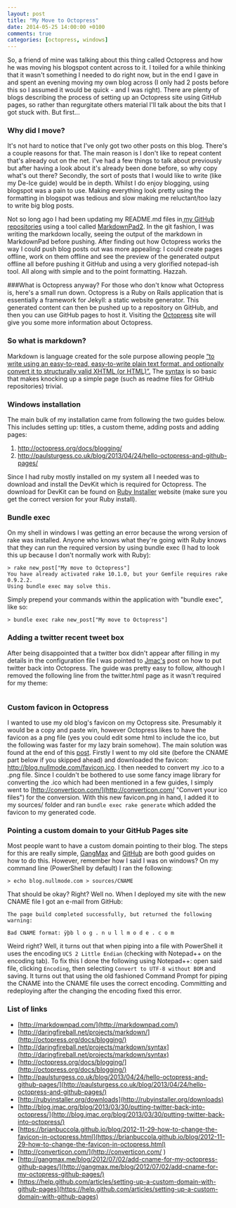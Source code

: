 ```yaml
---
layout: post
title: "My Move to Octopress"
date: 2014-05-25 14:00:00 +0100
comments: true
categories: [octopress, windows]
---
```


So, a friend of mine was talking about this thing called Octopress and how he was moving his blogspot content across to it. I toiled for a while thinking that it wasn't something I needed to do right now, but in the end I gave in and spent an evening moving my own blog across (I only had 2 posts before this so I assumed it would be quick - and I was right). There are plenty of blogs describing the process of setting up an Octopress site using GitHub pages, so rather than regurgitate others material I'll talk about the bits that I got stuck with. But first... 

<!-- more -->

### Why did I move?
It's not hard to notice that I've only got two other posts on this blog. There's a couple reasons for that. The main reason is I don't like to repeat content that's already out on the net. I've had a few things to talk about previously but after having a look about it's already been done before, so why copy what's out there? Secondly, the sort of posts that I would like to write (like my De-Ice guide) would be in depth. Whilst I do enjoy blogging, using blogspot was a pain to use. Making everything look pretty using the formatting in blogspot was tedious and slow making me reluctant/too lazy to write big blog posts. 

Not so long ago I had been updating my README.md files in[ my GitHub repositories](https://github.com/NullMode) using a tool called [MarkdownPad2](http://markdownpad.com/). In the git fashion, I was writing the markdown locally, seeing the output of the markdown in MarkdownPad before pushing. After finding out how Octopress works the way I could push blog posts out was more appealing: I could create pages offline, work on them offline and see the preview of the generated output offline all before pushing it GitHub and using a very glorified notepad-ish tool. All along with simple and to the point formatting. Hazzah. 

###What is Octopress anyway?
For those who don't know what Octopress is, here's a small run down. Octopress is a Ruby on Rails application that is essentially a framework for Jekyll: a static website generator. This generated content can then be pushed up to a repository on GitHub, and then you can use GitHub pages to host it. Visiting the [Octopress](http://octopress.org/ "Octopress") site will give you some more information about Octopress.


### So what is markdown?
Markdown is language created for the sole purpose allowing people [“to write using an easy-to-read, easy-to-write plain text format, and optionally convert it to structurally valid XHTML (or HTML)”.](http://daringfireball.net/projects/markdown/ "John Gruber on Markdown") The [syntax](http://daringfireball.net/projects/markdown/syntax "Syntax") is so basic that makes knocking up a simple page (such as readme files for GitHub repositories) trivial. 


### Windows installation
The main bulk of my installation came from following the two guides below. This includes setting up: titles, a custom theme, adding posts and adding pages:

1. http://octopress.org/docs/blogging/
2. http://paulsturgess.co.uk/blog/2013/04/24/hello-octopress-and-github-pages/

Since I had ruby mostly installed on my system all I needed was to download and install the DevKit which is required for Octopress. The download for DevKit can be found on [Ruby Installer](http://rubyinstaller.org/downloads "Ruby downloads") website (make sure you get the correct version for your Ruby install).

### Bundle exec
On my shell in windows I was getting an error because the wrong version of rake was installed. Anyone who knows what they're going with Ruby knows that they can run the required version by using bundle exec (I had to look this up because I don't normally work with Ruby):

	> rake new_post["My move to Octopress"]
	You have already activated rake 10.1.0, but your Gemfile requires rake 0.9.2.2.
	Using bundle exec may solve this.

Simply prepend your commands within the application with "bundle exec", like so:
	
	> bundle exec rake new_post["My move to Octopress"]

### Adding a twitter recent tweet box
After being disappointed that a twitter box didn't appear after filling in my details in the configuration file I was pointed to [Jmac's](http://blog.jmac.org/blog/2013/03/30/putting-twitter-back-into-octopress/ "Jmac - Putting Twitter Back Into Octopress") post on how to put twitter back into Octopress. The guide was pretty easy to follow, although I removed the following line from the twitter.html page as it wasn't required for my theme:

```<h1>Twitter</h1>
```

### Custom favicon in Octopress
I wanted to use my old blog's favicon on my Octopress site. Presumably it would be a copy and paste win, however Octopress likes to have the favicon as a png file (yes you could edit some html to include the ico, but the following was faster for my lazy brain somehow). The main solution was found at the end of this [post](https://brianbuccola.github.io/blog/2012-11-29-how-to-change-the-favicon-in-octopress.html "How to Change the Favicon in Octopress"). Firstly I went to my old site (before the CNAME part below if you skipped ahead) and downloaded the favicon: http://blog.nullmode.com/favicon.ico. I then needed to convert my .ico to a .png file. Since I couldn't be bothered to use some fancy image library for converting the .ico which had been mentioned in a few guides, I simply went to [http://converticon.com/](http://converticon.com/ "Convert your ico files") for the conversion. With this new favicon.png in hand, I added it to my sources/ folder and ran `bundle exec rake generate` which added the favicon to my generated code.

### Pointing a custom domain to your GitHub Pages site
Most people want to have a custom domain pointing to their blog. The steps for this are really simple, [GangMax](http://gangmax.me/blog/2012/07/02/add-cname-for-my-octopress-github-pages/ "Add CNAME for My Octopress Github Pages") and [GitHub](https://help.github.com/articles/setting-up-a-custom-domain-with-github-pages "Setting up a custom domain with GitHub Pages") are both good guides on how to do this. However, remember how I said I was on windows? On my command line (PowerShell by default) I ran the following:

	> echo blog.nullmode.com > sources/CNAME	

That should be okay? Right? Well no. When I deployed my site with the new CNAME file I got an e-mail from GitHub:

	The page build completed successfully, but returned the following warning:
	
	Bad CNAME format: ÿþb l o g . n u l l m o d e . c o m

Weird right? Well, it turns out that when piping into a file with PowerShell it uses the encoding `UCS 2 Little Endian` (checking with Notepad++ on the encoding tab). To fix this I done the following using Notepad++: open said file, clicking `Encoding`, then selecting `Convert to UTF-8 without BOM` and saving. It turns out that using the old fashioned Command Prompt for piping the CNAME into the CNAME file uses the correct encoding. Committing and redeploying after the changing the encoding fixed this error.


### List of links

- [http://markdownpad.com/](http://markdownpad.com/)
- [http://daringfireball.net/projects/markdown/](http://octopress.org/docs/blogging/)
- [http://daringfireball.net/projects/markdown/syntax](http://daringfireball.net/projects/markdown/syntax)
- [http://octopress.org/docs/blogging/](http://octopress.org/docs/blogging/)
- [http://paulsturgess.co.uk/blog/2013/04/24/hello-octopress-and-github-pages/](http://paulsturgess.co.uk/blog/2013/04/24/hello-octopress-and-github-pages/)
- [http://rubyinstaller.org/downloads](http://rubyinstaller.org/downloads)
- [http://blog.jmac.org/blog/2013/03/30/putting-twitter-back-into-octopress/](http://blog.jmac.org/blog/2013/03/30/putting-twitter-back-into-octopress/)
- [https://brianbuccola.github.io/blog/2012-11-29-how-to-change-the-favicon-in-octopress.html](https://brianbuccola.github.io/blog/2012-11-29-how-to-change-the-favicon-in-octopress.html)
- [http://converticon.com/](http://converticon.com/ ) 
- [http://gangmax.me/blog/2012/07/02/add-cname-for-my-octopress-github-pages/](http://gangmax.me/blog/2012/07/02/add-cname-for-my-octopress-github-pages/)
- [https://help.github.com/articles/setting-up-a-custom-domain-with-github-pages](https://help.github.com/articles/setting-up-a-custom-domain-with-github-pages)